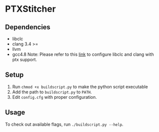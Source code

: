 PTXStitcher
====================

## Dependencies ##

* libclc
* clang 3.4 >=
* llvm
* gcc4.8
Note: Please refer to this [link](http://tiku.io/questions/484488/how-to-use-clang-to-compile-opencl-to-ptx-code) to configure libclc and clang with ptx support.

## Setup ##
1. Run `chmod +x buildscript.py` to make the python script executable
2. Add the path to `buildscript.py` to `PATH`.
3. Edit `config.cfg` with proper configuration.

## Usage ##
To check out available flags, run `./buildscript.py --help`.
